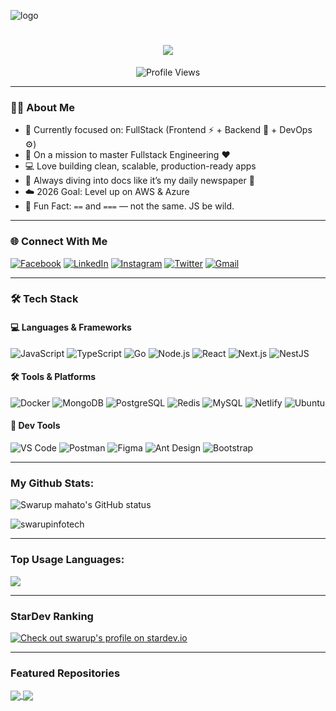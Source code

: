 
![logo](https://d2t60rd7vcv5ly.cloudfront.net/latest_screenshots/1619318087_444.jpg)
<h1 align="center">
  <a href="https://git.io/typing-svg">
    <img src="https://readme-typing-svg.herokuapp.com/?lines=Hey+There!+👋;I’m+SWARUP+MAHATO;Fullstack+Engineer+Here+🚀;Let’s+Build+Something+Cool!&center=true&size=25">
  </a>
</h1>

<p align="center">
  <img src="https://komarev.com/ghpvc/?username=swarupinfotech&color=brightgreen" alt="Profile Views">
</p>

---

### 👨‍💻 About Me

- 🔭 Currently focused on: FullStack (Frontend ⚡ + Backend 💾 + DevOps ⚙️)
- 🌱 On a mission to master Fullstack Engineering ❤️
- 💻 Love building clean, scalable, production-ready apps
- 📖 Always diving into docs like it’s my daily newspaper 📰
- ☁️ 2026 Goal: Level up on AWS & Azure
- 🤯 Fun Fact: `==` and `===` — not the same. JS be wild.

---

### 🌐 Connect With Me

[![Facebook](https://img.shields.io/badge/Facebook-1877F2?style=for-the-badge&logo=facebook&logoColor=white)](https://www.facebook.com/profile.php?id=100069856215966)
[![LinkedIn](https://img.shields.io/badge/LinkedIn-0077B5?style=for-the-badge&logo=linkedin&logoColor=white)](https://www.linkedin.com/in/sarup-m-1a1372288/)
[![Instagram](https://img.shields.io/badge/Instagram-E4405F?style=for-the-badge&logo=instagram&logoColor=white)](https://www.instagram.com/infotechswarup)
[![Twitter](https://img.shields.io/badge/Twitter-1DA1F2?style=for-the-badge&logo=twitter&logoColor=white)](https://x.com/SwarupInfotech)
[![Gmail](https://img.shields.io/badge/Gmail-D14836?style=for-the-badge&logo=gmail&logoColor=white)](mailto:info@swarupinfotech.in)

---

### 🛠️ Tech Stack

#### 💻 Languages & Frameworks
![JavaScript](https://img.shields.io/badge/-JavaScript-black?style=flat-square&logo=javascript)
![TypeScript](https://img.shields.io/badge/-TypeScript-007ACC?style=flat-square&logo=typescript)
![Go](https://img.shields.io/badge/-Go-00ADD8?style=flat-square&logo=go)
![Node.js](https://img.shields.io/badge/-Node.js-339933?style=flat-square&logo=node.js)
![React](https://img.shields.io/badge/-React-61DAFB?style=flat-square&logo=react)
![Next.js](https://img.shields.io/badge/-Next.js-black?style=flat-square&logo=next.js)
![NestJS](https://img.shields.io/badge/-NestJS-E0234E?style=flat-square&logo=nestjs)

#### 🛠️ Tools & Platforms
![Docker](https://img.shields.io/badge/-Docker-2496ED?style=flat-square&logo=docker)
![MongoDB](https://img.shields.io/badge/-MongoDB-47A248?style=flat-square&logo=mongodb)
![PostgreSQL](https://img.shields.io/badge/-PostgreSQL-336791?style=flat-square&logo=postgresql)
![Redis](https://img.shields.io/badge/-Redis-DC382D?style=flat-square&logo=redis)
![MySQL](https://img.shields.io/badge/-MySQL-4479A1?style=flat-square&logo=mysql)
![Netlify](https://img.shields.io/badge/-Netlify-00C7B7?style=flat-square&logo=netlify)
![Ubuntu](https://img.shields.io/badge/-Ubuntu-E95420?style=flat-square&logo=ubuntu)

#### 🧰 Dev Tools
![VS Code](https://img.shields.io/badge/-VSCode-007ACC?style=flat-square&logo=visual-studio-code)
![Postman](https://img.shields.io/badge/-Postman-F26B3A?style=flat-square&logo=postman)
![Figma](https://img.shields.io/badge/-Figma-black?style=flat-square&logo=figma)
![Ant Design](https://img.shields.io/badge/-AntDesign-0170FE?style=flat-square&logo=ant-design)
![Bootstrap](https://img.shields.io/badge/-Bootstrap-7952B3?style=flat-square&logo=bootstrap)

---

### My Github Stats:

<p>
  <img align="center" src="https://github-readme-stats.vercel.app/api?username=swarupinfotech&show_icons=true&include_all_commits=true&theme=algolia&hide_border=true" alt="Swarup mahato's GitHub status" />
</p>
<p>
  <img align="center" src="https://github-readme-streak-stats.herokuapp.com/?user=swarupinfotech&theme=algolia" alt="swarupinfotech" />
</p>

---

### Top Usage Languages:

<img align="center" src="https://github-readme-stats.vercel.app/api/top-langs/?username=swarupinfotech&layout=compact&theme=algolia&hide_border=true&&langs_count=10" />

---

### StarDev Ranking

<a href="https://stardev.io/developers/swarupinfotech"><img alt="Check out swarup's profile on stardev.io" src="https://stardev.io/developers/swarupinfotech/badge/languages/locality.svg" /></a>

---


### Featured Repositories


<a href="https://github.com/swarupinfotech/developer-portfolio">
  <img align="center" src="https://github-readme-stats.vercel.app/api/pin/?username=swarupinfotech&repo=developer-portfolio&theme=algolia" />
</a>
<a href="https://github.com/swarupinfotech/Express-Postgres-blog">
  <img align="center" src="https://github-readme-stats.vercel.app/api/pin/?username=swarupinfotech&repo=Express-Postgres-blog&theme=algolia" />
</a>
